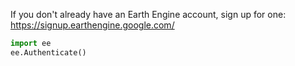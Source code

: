If you don't already have an Earth Engine account, sign up for one: <https://signup.earthengine.google.com/>

```python
import ee
ee.Authenticate()
```
